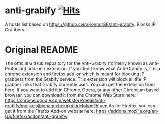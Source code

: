 # anti-grabify [![Hits](https://hits.seeyoufarm.com/api/count/incr/badge.svg?url=https%3A%2F%2Fgithub.com%2Fqfoxb%2Fanti-grabify&count_bg=%2379C83D&title_bg=%23555555&icon=&icon_color=%23E7E7E7&title=hits&edge_flat=false)](https://hits.seeyoufarm.com)
A hosts list based on https://github.com/Konnor88/anti-grabify. Blocks IP Grabbers.

# Original README
The official GitHub repository for the Anti-Grabify (formerly known as Anti-Protonian) add-on / extension. If you don't know what Anti-Grabify is, it is a chrome extension and firefox add-on which is meant for blocking IP grabbers from the Grabify service. This extension will block all the IP grabber links that Grabify currently uses. You can get the extension from here. If you want to add it in Chrome, Opera, or any other Chromium based browser, you can download it from the Chrome Web Store here: https://chrome.google.com/webstore/detail/anti-grabify/mdiikcjojbiohaoechokgkdiodcfokpn?hl=en As for Firefox, you can get it from the Firefox Add-on website here: https://addons.mozilla.org/en-US/firefox/addon/anti-grabify/ 

